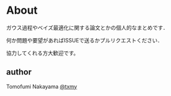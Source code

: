 # About

ガウス過程やベイズ最適化に関する論文とかの個人的なまとめです．

何か問題や要望があればISSUEで送るかプルリクエストください．

協力してくれる方大歓迎です。

## author
Tomofumi Nakayama [@txmy](http://twitter.com/txmy)

